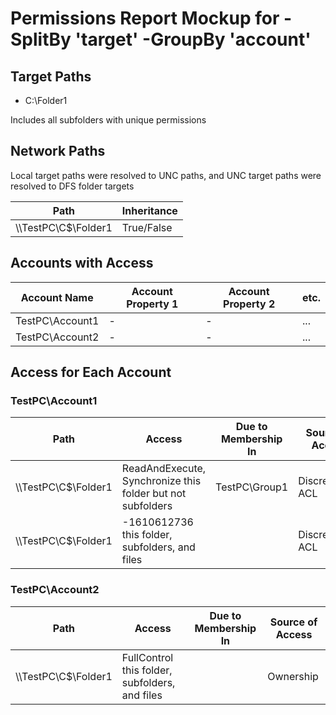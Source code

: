 # Permissions Report Mockup for -SplitBy 'target' -GroupBy 'account'

## Target Paths

- C:\Folder1

Includes all subfolders with unique permissions

## Network Paths

Local target paths were resolved to UNC paths, and UNC target paths were resolved to DFS folder targets

| Path | Inheritance |
|------|-------------|
| \\\\TestPC\\C$\\Folder1 | True/False |

## Accounts with Access

| Account Name | Account Property 1 | Account Property 2 | etc. |
|--------------|-------------|-------------|-------------|
| TestPC\\Account1 | - | - | ... |
| TestPC\\Account2 | - | - | ... |

## Access for Each Account

### TestPC\\Account1

| Path | Access | Due to Membership In | Source of Access |
|------|--------|----------------------|------------------|
| \\\\TestPC\\C$\\Folder1 | ReadAndExecute, Synchronize this folder but not subfolders | TestPC\\Group1 | Discretionary ACL |
| \\\\TestPC\\C$\\Folder1 | -1610612736 this folder, subfolders, and files | | Discretionary ACL |

### TestPC\\Account2

| Path | Access | Due to Membership In | Source of Access |
|------|--------|----------------------|------------------|
| \\\\TestPC\\C$\\Folder1 | FullControl this folder, subfolders, and files | | Ownership |
